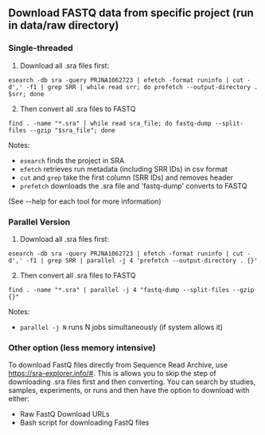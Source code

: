 ## Download FASTQ data from specific project (run in data/raw directory)
### Single-threaded
1. Download all .sra files first:
```
esearch -db sra -query PRJNA1062723 | efetch -format runinfo | cut -d',' -f1 | grep SRR | while read srr; do prefetch --output-directory . $srr; done
```
2. Then convert all .sra files to FASTQ
```
find . -name "*.sra" | while read sra_file; do fastq-dump --split-files --gzip "$sra_file"; done
```

Notes: 
- `esearch` finds the project in SRA 
- `efetch` retrieves run metadata (including SRR IDs) in csv format
- `cut` and `grep` take the first column (SRR IDs) and removes header
- `prefetch` downloads the .sra file and 'fastq-dump' converts to FASTQ

(See --help for each tool for more information)

### Parallel Version 
1. Download all .sra files first:
```
esearch -db sra -query PRJNA1062723 | efetch -format runinfo | cut -d',' -f1 | grep SRR | parallel -j 4 'prefetch --output-directory . {}'
```
2. Then convert all .sra files to FASTQ
```
find . -name "*.sra" | parallel -j 4 "fastq-dump --split-files --gzip {}"
```

Notes:
- `parallel -j N` runs N jobs simultaneously (if system allows it)

### Other option (less memory intensive)
To download FastQ files directly from Sequence Read Archive, use https://sra-explorer.info/#. This is allows you to skip the step of downloading .sra files first and then converting. You can search by studies, samples, experiments, or runs and then have the option to download with either:
- Raw FastQ Download URLs
- Bash script for downloading FastQ files